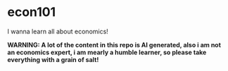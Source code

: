# econ101

I wanna learn all about economics!

**WARNING: A lot of the content in this repo is AI generated, also i am not an economics expert, i am mearly a humble learner, so please take everything with a grain of salt!**

